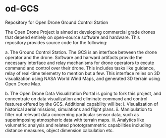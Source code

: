 # od-GCS
Repository for Open Drone Ground Control Station

The Open Drone Project is aimed at developing commercial grade drones that depend entirely on open-source software and hardware. This repository provides source code for the following:

a. The Ground Control Station. The GCS is an interface between the drone operator and the drone. Software and harward artifacts provide the necessary interface and relay mechanisms for drone operators to excute command and control over their drone. This includes tasks like guidance, relay of real-time telemetry to mention but a few. This interface relies on 3D visualization using NASA World Wind Maps, and generated 3D terrain using Open Drone Map.

b. The Open Drone Data Visualization Portal is going to fork this project, and concentrate on data visualization and eliminate command and control features offered by the GCS. Additional capability will be:
  i. Visualization of historical aerial missions, simulations and flight plans.
  ii. Manipulation to filter out relevant data concerning particular sensor data, such as superimposing atmospheric data with terrain maps.
  iii. Analytics like volumetric analysis and related phototgrammetric capabilities including distance measures, object dimension calculation etc.
